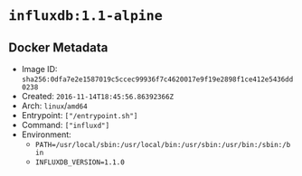 # `influxdb:1.1-alpine`

## Docker Metadata

- Image ID: `sha256:0dfa7e2e1587019c5ccec99936f7c4620017e9f19e2898f1ce412e5436dd0238`
- Created: `2016-11-14T18:45:56.86392366Z`
- Arch: `linux`/`amd64`
- Entrypoint: `["/entrypoint.sh"]`
- Command: `["influxd"]`
- Environment:
  - `PATH=/usr/local/sbin:/usr/local/bin:/usr/sbin:/usr/bin:/sbin:/bin`
  - `INFLUXDB_VERSION=1.1.0`
